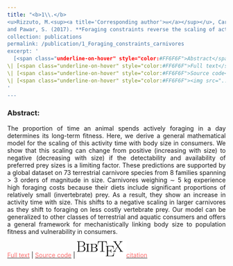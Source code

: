 ```yaml
---
title: "<b>1\\.</b>
<u>Rizzuto, M.<sup><a title='Corresponding author'>✉</a></sup></u>, Carbone, C.
and Pawar, S. (2017). **Foraging constraints reverse the scaling of activity time in carnivores.** Nat. Ecol. Evol., Dec. 4
collection: publications
permalink: /publication/1_Foraging_constraints_carnivores
excerpt: '
  [<span class="underline-on-hover" style="color:#FF6F6F">Abstract</span>](../publication/1_Foraging_constraints_carnivores)
\| [<span class="underline-on-hover" style="color:#FF6F6F">Full text</span>](http://rdcu.be/Ajqp)
\| [<span class="underline-on-hover" style="color:#FF6F6F">Source code</span>](https://goo.gl/KqDbfx)
\| [<span class="underline-on-hover" style="color:#FF6F6F"><img src="../images/bibtex.svg">citation</span>](../bibtex/1_Foraging_constraints_carnivores.bib)
'
---
```


### Abstract:

<p style='text-align: justify;'>
The proportion of time an animal spends actively foraging in a day determines
its long-term fitness. Here, we derive a general mathematical model for the
scaling of this activity time with body size in consumers. We show that this
scaling can change from positive (increasing with size) to negative (decreasing
with size) if the detectability and availability of preferred prey sizes is a
limiting factor. These predictions are supported by a global dataset on 73
terrestrial carnivore species from 8 families spanning > 3 orders of magnitude
in size. Carnivores weighing ∼ 5 kg experience high foraging costs because
their diets include significant proportions of relatively small (invertebrate)
prey. As a result, they show an increase in activity time with size. This
shifts to a negative scaling in larger carnivores as they shift to foraging on
less costly vertebrate prey. Our model can be generalized to other classes of
terrestrial and aquatic consumers and offers a general framework for
mechanistically linking body size to population fitness and vulnerability in
consumers.
</p>

[<span class="underline-on-hover" style="color:#FF6F6F">Full text</span>](http://rdcu.be/Ajqp)
\| [<span class="underline-on-hover" style="color:#FF6F6F">Source code</span>](https://goo.gl/KqDbfx)
\| [<span class="underline-on-hover" style="color:#FF6F6F"><img src="../images/bibtex.svg">citation</span>](../bibtex/1_Foraging_constraints_carnivores.bib)
